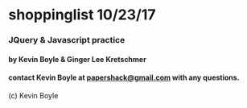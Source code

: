 # shoppinglist 10/23/17
### JQuery & Javascript practice

#### by Kevin Boyle & Ginger Lee Kretschmer
#### contact Kevin Boyle at papershack@gmail.com with any questions.
(c) Kevin Boyle
